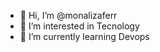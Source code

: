 - 👋 Hi, I’m @monalizaferr
- 👀 I’m interested in Tecnology
- 🌱 I’m currently learning Devops

<!---
monalizaferr/monalizaferr is a ✨ special ✨ repository because its `README.md` (this file) appears on your GitHub profile.
You can click the Preview link to take a look at your changes.
--->
